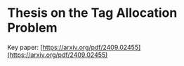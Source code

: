 # Thesis on the Tag Allocation Problem
Key paper: [https://arxiv.org/pdf/2409.02455](https://arxiv.org/pdf/2409.02455)
